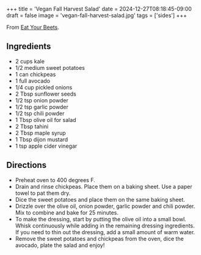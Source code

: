 +++
title = 'Vegan Fall Harvest Salad'
date = 2024-12-27T08:18:45-09:00
draft = false
image = 'vegan-fall-harvest-salad.jpg'
tags = ['sides']
+++

From [Eat Your Beets](https://www.eatyourbeets.com/best-vegan-fall-harvest-salad/).

## Ingredients

* 2 cups kale
* 1/2 medium sweet potatoes
* 1 can chickpeas
* 1 full avocado
* 1/4 cup pickled onions
* 2 Tbsp sunflower seeds
* 1/2 tsp onion powder
* 1/2 tsp garlic powder
* 1/2 tsp chili powder
* 1 Tbsp olive oil for salad
* 2 Tbsp tahini
* 2 Tbsp maple syrup
* 1 Tbsp dijon mustard
* 1 tsp apple cider vinegar

## Directions

* Preheat oven to 400 degrees F.
* Drain and rinse chickpeas. Place them on a baking sheet. Use a paper towel to pat them dry.
* Dice the sweet potatoes and place them on the same baking sheet.
* Drizzle over the olive oil, onion powder, garlic powder and chili powder. Mix to combine and bake for 25 minutes.
* To make the dressing, start by putting the olive oil into a small bowl. Whisk continuously while adding in the remaining dressing ingredients. If you need to thin out the dressing, add a small amount of warm water.
* Remove the sweet potatoes and chickpeas from the oven, dice the avocado, plate the salad and enjoy!
